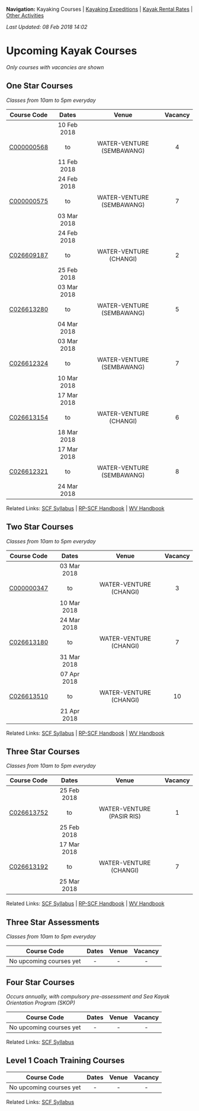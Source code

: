 **Navigation:** Kayaking Courses &#124; [Kayaking Expeditions](expedition) &#124; [Kayak Rental Rates](rental) &#124; [Other Activities](activity)

_Last Updated: 08 Feb 2018 14:02_
# Upcoming Kayak Courses
_Only courses with vacancies are shown_

## One Star Courses
_Classes from 10am to 5pm everyday_

Course Code | Dates | Venue | Vacancy 
:---: | :---: | :---: | :---: 
[C000000568](https://www.onepa.sg/class/details/c000000568)|10 Feb 2018<br/><br/>to<br/><br/>11 Feb 2018|WATER-VENTURE (SEMBAWANG)|4
[C000000575](https://www.onepa.sg/class/details/c000000575)|24 Feb 2018<br/><br/>to<br/><br/>03 Mar 2018|WATER-VENTURE (SEMBAWANG)|7
[C026609187](https://www.onepa.sg/class/details/c026609187)|24 Feb 2018<br/><br/>to<br/><br/>25 Feb 2018|WATER-VENTURE (CHANGI)|2
[C026613280](https://www.onepa.sg/class/details/c026613280)|03 Mar 2018<br/><br/>to<br/><br/>04 Mar 2018|WATER-VENTURE (SEMBAWANG)|5
[C026612324](https://www.onepa.sg/class/details/c026612324)|03 Mar 2018<br/><br/>to<br/><br/>10 Mar 2018|WATER-VENTURE (SEMBAWANG)|7
[C026613154](https://www.onepa.sg/class/details/c026613154)|17 Mar 2018<br/><br/>to<br/><br/>18 Mar 2018|WATER-VENTURE (CHANGI)|6
[C026612321](https://www.onepa.sg/class/details/c026612321)|17 Mar 2018<br/><br/>to<br/><br/>24 Mar 2018|WATER-VENTURE (SEMBAWANG)|8

Related Links:
[SCF Syllabus](http://scf.org.sg/menu-parent-courses/menu-parent-recreation-kayaking/menu-parent-personal-stars-award/1-star-award/) &#124; [RP-SCF Handbook](http://scf.org.sg/RC6/hidden_content_scf/uploads/2014/11/RP-SCF-1-Star-Handbook.pdf) &#124; [WV Handbook](https://github.com/davidloke/Paddle-SG/raw/master/handbook/wv-1star-handbook.pdf)

## Two Star Courses
_Classes from 10am to 5pm everyday_

Course Code | Dates | Venue | Vacancy 
:---: | :---: | :---: | :---: 
[C000000347](https://www.onepa.sg/class/details/c000000347)|03 Mar 2018<br/><br/>to<br/><br/>10 Mar 2018|WATER-VENTURE (CHANGI)|3
[C026613180](https://www.onepa.sg/class/details/c026613180)|24 Mar 2018<br/><br/>to<br/><br/>31 Mar 2018|WATER-VENTURE (CHANGI)|7
[C026613510](https://www.onepa.sg/class/details/c026613510)|07 Apr 2018<br/><br/>to<br/><br/>21 Apr 2018|WATER-VENTURE (CHANGI)|10

Related Links:
[SCF Syllabus](http://scf.org.sg/menu-parent-courses/menu-parent-recreation-kayaking/menu-parent-personal-stars-award/2-star-award/) &#124; [RP-SCF Handbook](http://scf.org.sg/RC6/hidden_content_scf/uploads/2014/11/RP-SCF-2-Star-Handbook.pdf) &#124; [WV Handbook](https://github.com/davidloke/Paddle-SG/raw/master/handbook/wv-2star-handbook.pdf)

## Three Star Courses
_Classes from 10am to 5pm everyday_

Course Code | Dates | Venue | Vacancy 
:---: | :---: | :---: | :---: 
[C026613752](https://www.onepa.sg/class/details/c026613752)|25 Feb 2018<br/><br/>to<br/><br/>25 Feb 2018|WATER-VENTURE (PASIR RIS)|1
[C026613192](https://www.onepa.sg/class/details/c026613192)|17 Mar 2018<br/><br/>to<br/><br/>25 Mar 2018|WATER-VENTURE (CHANGI)|7

Related Links:
[SCF Syllabus](http://scf.org.sg/menu-parent-courses/menu-parent-recreation-kayaking/menu-parent-personal-stars-award/3-star-award/) &#124; [RP-SCF Handbook](http://scf.org.sg/RC6/hidden_content_scf/uploads/2014/11/RP-SCF-3-Star-Handbook.pdf) &#124; [WV Handbook](https://github.com/davidloke/Paddle-SG/raw/master/handbook/wv-3star-handbook.pdf)

## Three Star Assessments
_Classes from 10am to 5pm everyday_

Course Code | Dates | Venue | Vacancy 
:---: | :---: | :---: | :---: 
No upcoming courses yet|-|-|-


## Four Star Courses
_Occurs annually, with compulsory pre-assessment and Sea Kayak Orientation Program (SKOP)_

Course Code | Dates | Venue | Vacancy 
:---: | :---: | :---: | :---: 
No upcoming courses yet|-|-|-

Related Links:
[SCF Syllabus](http://scf.org.sg/menu-parent-courses/menu-parent-recreation-kayaking/menu-parent-personal-stars-award/4-star-award-riversea/)

## Level 1 Coach Training Courses

Course Code | Dates | Venue | Vacancy 
:---: | :---: | :---: | :---: 
No upcoming courses yet|-|-|-

Related Links:
[SCF Syllabus](http://scf.org.sg/menu-parent-courses/menu-parent-coaching-course/menu-parent-recreational/coaching-level-1-r/)

